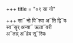 +++
title = "०९ सा नो"

+++
सा᳓ नो वि᳓श्वा अ᳓ति द्वि᳓षः  
स्व᳓सॄर् अन्या᳓ ऋता᳓वरी  
अ᳓तन्न् अ᳓हेव सू᳓रियः